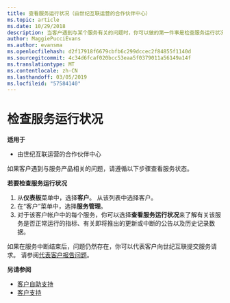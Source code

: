 ```yaml
---
title: 查看服务运行状况（由世纪互联运营的合作伙伴中心）
ms.topic: article
ms.date: 10/29/2018
description: 当客户遇到与某个服务有关的问题时，你可以做的第一件事是检查服务运行状况。
author: MaggiePucciEvans
ms.author: evansma
ms.openlocfilehash: d2f17918f6679cbfb6c299dccec2f84855f1140d
ms.sourcegitcommit: 4c34d6fcaf020bcc53eaa5f0379011a56149a14f
ms.translationtype: MT
ms.contentlocale: zh-CN
ms.lasthandoff: 03/05/2019
ms.locfileid: "57584140"
---
```

# <a name="check-service-health"></a>检查服务运行状况

**适用于**

-   由世纪互联运营的合作伙伴中心


如果客户遇到与服务产品相关的问题，请遵循以下步骤查看服务状态。

**若要检查服务运行状况**

1.  从**仪表板**菜单中，选择**客户**。 从该列表中选择客户。
2.  在“客户”菜单中，选择**服务管理**。
3.  对于该客户帐户中的每个服务，你可以选择**查看服务运行状况**来了解有关该服务是否正常运行的指标、有关即将推出的更新或中断的公告以及历史记录数据。

如果在服务中断结束后，问题仍然存在，你可以代表客户向世纪互联提交服务请求。 请参阅[代表客户报告问题](report-problems-on-behalf-of-a-customer.md)。

**另请参阅**

-   [客户自助支持](customer-self-support.md)
-   [客户支持](customer-support.md)